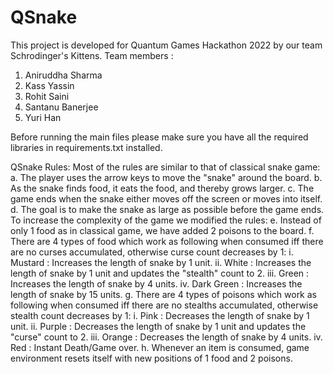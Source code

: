# QSnake
This project is developed for Quantum Games Hackathon 2022 by our team Schrodinger's Kittens.
Team members :
  1. Aniruddha Sharma
  2. Kass Yassin
  3. Rohit Saini
  4. Santanu Banerjee
  5. Yuri Han

Before running the main files please make sure you have all the required libraries in requirements.txt installed.

QSnake Rules:
  Most of the rules are similar to that of classical snake game:
     a. The player uses the arrow keys to move the "snake" around the board.
     b. As the snake finds food, it eats the food, and thereby grows larger. 
     c. The game ends when the snake either moves off the screen or moves into itself.
     d. The goal is to make the snake as large as possible before the game ends.
  To increase the complexity of the game we modified the rules:
     e. Instead of only 1 food as in classical game, we have added 2 poisons to the board.
     f. There are 4 types of food which work as following when consumed iff there are no curses accumulated, otherwise curse count decreases by 1:
          i.    Mustard       : Increases the length of snake by 1 unit.
          ii.   White         : Increases the length of snake by 1 unit and updates the "stealth" count to 2.
          iii.  Green         : Increases the length of snake by 4 units.
          iv.   Dark Green    : Increases the length of snake by 15 units.
     g. There are 4 types of poisons which work as following when consumed iff there are no stealths accumulated, otherwise stealth count decreases by 1:
          i.    Pink           : Decreases the length of snake by 1 unit.
          ii.   Purple         : Decreases the length of snake by 1 unit and updates the "curse" count to 2.
          iii.  Orange         : Decreases the length of snake by 4 units.
          iv.   Red            : Instant Death/Game over.
     h. Whenever an item is consumed, game environment resets itself with new positions of 1 food and 2 poisons.
